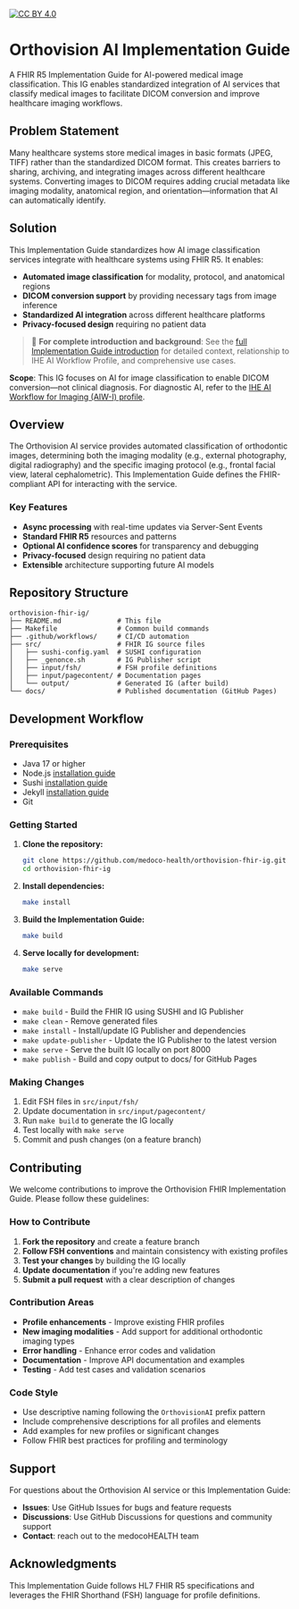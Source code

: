 [![CC BY 4.0][cc-by-shield]][cc-by]

[cc-by]: http://creativecommons.org/licenses/by/4.0/
[cc-by-shield]: https://img.shields.io/badge/License-CC%20BY%204.0-lightgrey.svg


# Orthovision AI Implementation Guide

A FHIR R5 Implementation Guide for AI-powered medical image classification. This IG enables standardized integration of AI services that classify medical images to facilitate DICOM conversion and improve healthcare imaging workflows.

## Problem Statement

Many healthcare systems store medical images in basic formats (JPEG, TIFF) rather than the standardized DICOM format. This creates barriers to sharing, archiving, and integrating images across different healthcare systems. Converting images to DICOM requires adding crucial metadata like imaging modality, anatomical region, and orientation—information that AI can automatically identify.

## Solution

This Implementation Guide standardizes how AI image classification services integrate with healthcare systems using FHIR R5. It enables:

- **Automated image classification** for modality, protocol, and anatomical regions
- **DICOM conversion support** by providing necessary tags from image inference  
- **Standardized AI integration** across different healthcare platforms
- **Privacy-focused design** requiring no patient data

> 📖 **For complete introduction and background**: See the [full Implementation Guide introduction](src/input/pagecontent/index.md) for detailed context, relationship to IHE AI Workflow Profile, and comprehensive use cases.

**Scope**: This IG focuses on AI for image classification to enable DICOM conversion—not clinical diagnosis. For diagnostic AI, refer to the [IHE AI Workflow for Imaging (AIW-I) profile](https://profiles.ihe.net/RAD/AIW-I/).

## Overview

The Orthovision AI service provides automated classification of orthodontic images, determining both the imaging modality (e.g., external photography, digital radiography) and the specific imaging protocol (e.g., frontal facial view, lateral cephalometric). This Implementation Guide defines the FHIR-compliant API for interacting with the service.

### Key Features

- **Async processing** with real-time updates via Server-Sent Events
- **Standard FHIR R5** resources and patterns
- **Optional AI confidence scores** for transparency and debugging
- **Privacy-focused** design requiring no patient data
- **Extensible** architecture supporting future AI models

## Repository Structure

```
orthovision-fhir-ig/
├── README.md              # This file
├── Makefile               # Common build commands
├── .github/workflows/     # CI/CD automation
├── src/                   # FHIR IG source files
│   ├── sushi-config.yaml  # SUSHI configuration
│   ├── _genonce.sh        # IG Publisher script
│   ├── input/fsh/         # FSH profile definitions
│   ├── input/pagecontent/ # Documentation pages
│   └── output/            # Generated IG (after build)
└── docs/                  # Published documentation (GitHub Pages)
```

## Development Workflow

### Prerequisites

- Java 17 or higher
- Node.js [installation guide](https://nodejs.org/en/download/)
- Sushi [installation guide](https://www.npmjs.com/package/fsh-sushi)
- Jekyll [installation guide](https://jekyllrb.com/docs/installation/)
- Git

### Getting Started

1. **Clone the repository:**
   ```bash
   git clone https://github.com/medoco-health/orthovision-fhir-ig.git
   cd orthovision-fhir-ig
   ```

2. **Install dependencies:**
   ```bash
   make install
   ```

3. **Build the Implementation Guide:**
   ```bash
   make build
   ```

4. **Serve locally for development:**
   ```bash
   make serve
   ```

### Available Commands

- `make build` - Build the FHIR IG using SUSHI and IG Publisher
- `make clean` - Remove generated files
- `make install` - Install/update IG Publisher and dependencies
- `make update-publisher` - Update the IG Publisher to the latest version
- `make serve` - Serve the built IG locally on port 8000
- `make publish` - Build and copy output to docs/ for GitHub Pages

### Making Changes

1. Edit FSH files in `src/input/fsh/`
2. Update documentation in `src/input/pagecontent/`
3. Run `make build` to generate the IG locally
4. Test locally with `make serve`
5. Commit and push changes (on a feature branch)

## Contributing

We welcome contributions to improve the Orthovision FHIR Implementation Guide. Please follow these guidelines:

### How to Contribute

1. **Fork the repository** and create a feature branch
2. **Follow FSH conventions** and maintain consistency with existing profiles
3. **Test your changes** by building the IG locally
4. **Update documentation** if you're adding new features
5. **Submit a pull request** with a clear description of changes

### Contribution Areas

- **Profile enhancements** - Improve existing FHIR profiles
- **New imaging modalities** - Add support for additional orthodontic imaging types
- **Error handling** - Enhance error codes and validation
- **Documentation** - Improve API documentation and examples
- **Testing** - Add test cases and validation scenarios

### Code Style

- Use descriptive naming following the `OrthovisionAI` prefix pattern
- Include comprehensive descriptions for all profiles and elements
- Add examples for new profiles or significant changes
- Follow FHIR best practices for profiling and terminology

## Support

For questions about the Orthovision AI service or this Implementation Guide:

- **Issues**: Use GitHub Issues for bugs and feature requests
- **Discussions**: Use GitHub Discussions for questions and community support
- **Contact**: reach out to the medocoHEALTH team

## Acknowledgments

This Implementation Guide follows HL7 FHIR R5 specifications and leverages the FHIR Shorthand (FSH) language for profile definitions.

